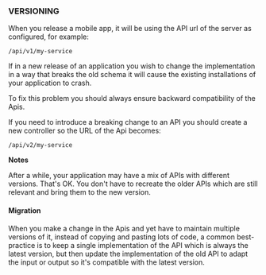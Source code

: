 ﻿
### VERSIONING

When you release a mobile app, it will be using the API url of the server as configured, for example:

```
/api/v1/my-service
```

If in a new release of an application you wish to change the implementation in a way that breaks the old schema it will cause the existing installations of your application to crash.

To fix this problem you should always ensure backward compatibility of the Apis.

If you need to introduce a breaking change to an API you should create a new controller so the URL of the Api becomes:

```
/api/v2/my-service
```

**Notes**

After a while, your application may have a mix of APIs with different versions. That's OK. You don't have to recreate the older APIs which are still relevant and bring them to the new version.

#### Migration

When you make a change in the Apis and yet have to maintain multiple versions of it, instead of copying and pasting lots of code, a common best-practice is to keep a single implementation of the API which is always the latest version, but then update the implementation of the old API to adapt the input or output so it's compatible with the latest version. 